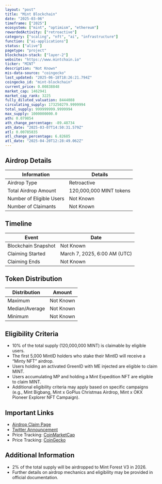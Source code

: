 ```yaml
---
layout: "post"
title: "Mint Blockchain"
date: "2025-03-06"
timeframe: ["2025"]
ecosystem: ["mint", "optimism", "ethereum"]
rewardedActivity: ["retroactive"]
category: ["scaling", "nft", "ai", "infrastructure"]
function: ["ai-applications"]
status: ["alive"]
pagetype: "project"
blockchain-stack: ["layer-2"]
website: "https://www.mintchain.io"
ticker: "MINT"
description: "Not Known"
mis-data-source: "coingecko"
last_updated: "2025-06-18T18:26:21.794Z"
coingecko_id: "mint-blockchain"
current_price: 0.00838848
market_cap: 1462941
market_cap_rank: 3225
fully_diluted_valuation: 8444088
circulating_supply: 173250279.9999994
total_supply: 999999999.9999994
max_supply: 1000000000.0
ath: 0.079854
ath_change_percentage: -89.48734
ath_date: "2025-03-07T14:50:31.579Z"
atl: 0.00785835
atl_change_percentage: 6.82685
atl_date: "2025-04-20T12:28:49.062Z"
---
```


## Airdrop Details

| Information              | Details                 |
| ------------------------ | ----------------------- |
| Airdrop Type             | Retroactive             |
| Total Airdrop Amount     | 120,000,000 MINT tokens |
| Number of Eligible Users | Not Known               |
| Number of Claimants      | Not Known               |

## Timeline

| Event               | Date                         |
| ------------------- | ---------------------------- |
| Blockchain Snapshot | Not Known                    |
| Claiming Started    | March 7, 2025, 6:00 AM (UTC) |
| Claiming Ends       | Not Known                    |

## Token Distribution

| Distribution   | Amount    |
| -------------- | --------- |
| Maximum        | Not Known |
| Median/Average | Not Known |
| Minimum        | Not Known |

## Eligibility Criteria

- 10% of the total supply (120,000,000 MINT) is claimable by eligible users.
- The first 5,000 MintID holders who stake their MintID will receive a “Minty NFT” airdrop.
- Users holding an activated GreenID with ME injected are eligible to claim MINT.
- Users accumulating MP and holding a Mint Expedition NFT are eligible to claim MINT.
- Additional eligibility criteria may apply based on specific campaigns (e.g., Mint Bigbang, Mint x GoPlus Christmas Airdrop, Mint x OKX Pioneer Explorer NFT Campaign).

## Important Links

- [Airdrop Claim Page](https://www.mintchain.io/airdrop/claim)
- [Twitter Announcement](https://x.com/Mint_Blockchain/status/1897890105156943945)
- Price Tracking: [CoinMarketCap](https://coinmarketcap.com/currencies/mint-blockchain)
- Price Tracking: [CoinGecko](https://www.coingecko.com/en/coins/mint-blockchain)

## Additional Information

- 2% of the total supply will be airdropped to Mint Forest V3 in 2026.
- Further details on airdrop mechanics and eligibility may be provided in official documentation.